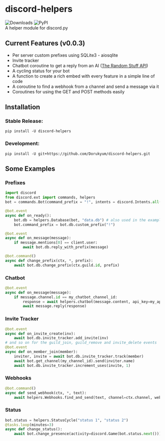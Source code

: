 # discord-helpers
![Downloads](https://static.pepy.tech/personalized-badge/discord-helpers?period=total&units=international_system&left_color=grey&right_color=orange&left_text=Downloads)
![PyPI](https://img.shields.io/pypi/v/discord-helpers.svg) <br>
A helper module for discord.py

## Current Features (v0.0.3)
* Per server custom prefixes using SQLite3 - aiosqlite
* Invite tracker
* Chatbot coroutine to get a reply from an AI ([The Random Stuff API](https://api-info.pgamerx.com/))
* A cycling status for your bot
* A function to create a rich embed with every feature in a simple line of code
* A coroutine to find a webhook from a channel and send a message via it
* Coroutines for using the GET and POST methods easily

## Installation
### Stable Release:
```
pip install -U discord-helpers
```
### Development:
```
pip install -U git+https://github.com/Dorukyum/discord-helpers.git
```

## Some Examples
### Prefixes
```python
import discord
from discord.ext import commands, helpers
bot = commands.Bot(command_prefix = "!", intents = discord.Intents.all())

@bot.event
async def on_ready():
    bot.db = helpers.Database(bot, "data.db") # also used in the examples below
    bot.command_prefix = bot.db.custom_prefix("!")
```
```python
@bot.event
async def on_message(message):
	if message.mentions[0] == client.user:
		await bot.db.reply_with_prefix(message)
```
```python
@bot.command()
async def change_prefix(ctx, *, prefix):
	await bot.db.change_prefix(ctx.guild.id, prefix)
```
### Chatbot
```python
@bot.event
async def on_message(message):
	if message.channel.id == my_chatbot_channel_id:
		response = await helpers.chatbot(message.content, api_key=my_api_key)
		await message.reply(response)
```
### Invite Tracker
```python
@bot.event
async def on_invite_create(inv):
    await bot.db.invite_tracker.add_invite(inv)
# and so on for the guild_join, guild_remove and invite_delete events
@bot.event
async def on_member_join(member):
    inviter, invite = await bot.db.invite_tracker.track(member)
    await bot.get_channel(my_channel_id).send(inviter.name)
    await bot.db.invite_tracker.increment_uses(invite, 1)
```
### Webhooks
```python
@bot.command()
async def send_webhook(ctx, *, text):
	await helpers.Webhooks.find_and_send(text, channel=ctx.channel, webhook_name="Test")
```
### Status
```python
bot.status = helpers.StatusCycle("status 1", "status 2")
@tasks.loop(minutes=3)
async def change_status():
	await bot.change_presence(activity=discord.Game(bot.status.next()))
```
